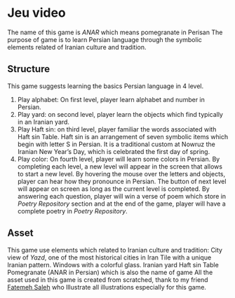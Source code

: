 # Jeu video
The name of this game is *ANAR* which means pomegranate in Perisan
The purpose of game is to learn Persian language through the symbolic elements related of Iranian culture and tradition.
## Structure
This game suggests learning the basics Persian language in 4 level. 
1. Play alphabet: On first level, player learn alphabet and number in Persian. 
2. Play yard: on second level, player learn the objects which find typically in an Iranian yard. 
3. Play Haft sin: on third level, player familiar the words associated with Haft sin Table. Haft sin is an arrangement of seven symbolic items which begin with letter S in Persian. It is a traditional custom at Nowruz the Iranian New Year’s Day, which is celebrated the first day of spring.
4. Play color: On fourth level, player will learn some colors in Persian. 
By completing each level, a new level will appear in the screen that allows to start a new level.
By hovering the mouse over the letters and objects, player can hear how they pronounce in Persian. The button of next level will appear on screen as long as the current level is completed. By answering each question, player will win a verse of poem which store in *Poetry Repository* section and at the end of the game, player will have a complete poetry in *Poetry Repository*.  
## Asset
This game use elements which related to Iranian culture and tradition:
City view of *Yazd*, one of the most historical cities in Iran
Tile with a unique Iranian pattern.
Windows with a colorful glass.
Iranian yard
Haft sin Table
Pomegranate (ANAR in Persian) which is also the name of game
All the asset used in this game is created from scratched, thank to my friend [Fatemeh Saleh](https://www.instagram.com/gollpad/) who Illustrate all illustrations especially for this game. 

